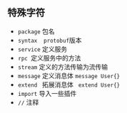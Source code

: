 ## 特殊字符

- `package` 包名
- `syntax  protobuf`版本
- `service` 定义服务
- `rpc `定义服务中的方法
- `stream`  定义的方法传输为流传输
- `message`  定义消息体   `message User{}`
- `extend ` 拓展消息体 `  extend User{}  `
- `import`  导入一些插件
- `//`  注释

